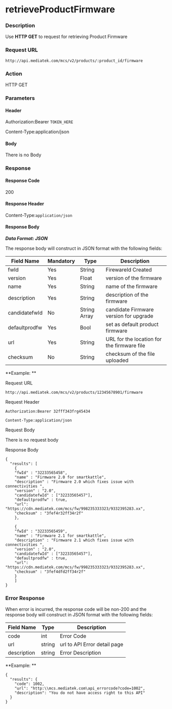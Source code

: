 # retrieveProductFirmware

### Description

Use **HTTP GET** to request for retrieving Product Firmware

### Request URL

```
http://api.mediatek.com/mcs/v2/products/:product_id/firmware
```

### Action
HTTP GET

### Parameters

#### Header

Authorization:Bearer `TOKEN_HERE`

Content-Type:application/json

#### Body

There is no Body



### Response

#### Response Code
200

#### Response Header

Content-Type:`application/json`
#### Response Body

***Data Format: JSON***

The response body will construct in JSON format with the following fields:

| Field Name |Mandatory| Type |Description|
| --- | --- | --- | --- |
| fwId | Yes| String | FirewareId Created |
| version | Yes | Float | version of the firmware |
| name | Yes | String | name of the firmware |
| description | Yes | String | description of the firmware |
| candidatefwId | No | String Array | candidate Firmware version for upgrade |
| defaultprodfw | Yes | Bool | set as default product firmware|
| url | Yes| String | URL for the location for the firmware file |
| checksum | No | String | checksum of the file uploaded |



**Example: **

Request URL
```
http://api.mediatek.com/mcs/v2/products/12345678901/firmware
```

Request Header

```
Authorization:Bearer 32fff343frg45434

Content-Type:application/json
```

Request Body

There is no request body

Response Body

```
{
  "results": [
    {
    "fwId" : "32233565458",
    "name" : "Firmware 2.0 for smartkattle",
    "description" : "Firmware 2.0 which fixes issue with connectivities ",
    "version" : "2.0",
    "candidatefwId" : ["32233565457"],
    "defaultprodfw" : true,
    "url": "https://cdn.mediatek.com/mcs/fw/998235333323/9332395283.xx",
    "checksum" : "3fef4r32ff34r2f"
    },

    {
    "fwId" : "32233565459",
    "name" : "Firmware 2.1 for smartkattle",
    "description" : "Firmware 2.1 which fixes issue with connectivities ",
    "version" : "2.0",
    "candidatefwId" : ["32233565457"],
    "defaultprodfw" : true,
    "url": "https://cdn.mediatek.com/mcs/fw/998235333323/9332395283.xx",
    "checksum" : "3fef4dfd2ff34r2f"
    }
    ]
}
```

### Error Response

When error is incurred, the response code will be non-200 and the response body will construct in JSON format with the following fields:

| Field Name | Type |Description|
| --- | --- | --- |
| code | int | Error Code |
| url | string | url to API Error detail page |
| description | string | Error Description |

**Example: **

```
{
  "results": {
    "code": 1002,
    "url": "http:\\mcs.mediatek.com\api_errorcode?code=1002",
    "description": "You do not have access right to this API"
  }
}
```





